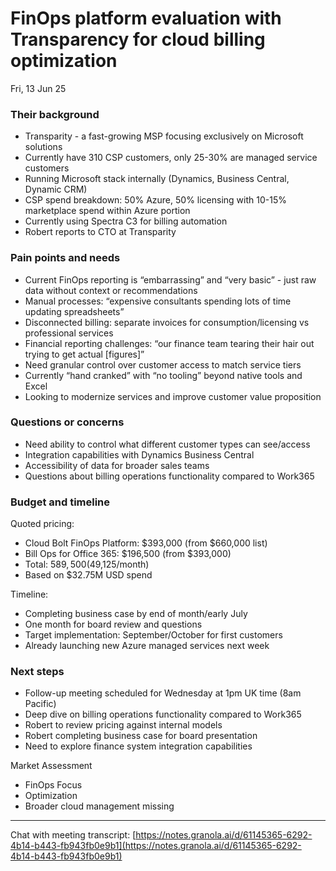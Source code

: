 # FinOps platform evaluation with Transparency for cloud billing optimization

Fri, 13 Jun 25

### Their background

- Transparity - a fast-growing MSP focusing exclusively on Microsoft solutions
- Currently have 310 CSP customers, only 25-30% are managed service customers
- Running Microsoft stack internally (Dynamics, Business Central, Dynamic CRM)
- CSP spend breakdown: 50% Azure, 50% licensing with 10-15% marketplace spend within Azure portion
- Currently using Spectra C3 for billing automation
- Robert reports to CTO at Transparity

### Pain points and needs
- Current FinOps reporting is “embarrassing” and “very basic” - just raw data without context or recommendations
- Manual processes: “expensive consultants spending lots of time updating spreadsheets”
- Disconnected billing: separate invoices for consumption/licensing vs professional services
- Financial reporting challenges: “our finance team tearing their hair out trying to get actual [figures]”
- Need granular control over customer access to match service tiers
- Currently “hand cranked” with “no tooling” beyond native tools and Excel
- Looking to modernize services and improve customer value proposition

### Questions or concerns
- Need ability to control what different customer types can see/access
- Integration capabilities with Dynamics Business Central
- Accessibility of data for broader sales teams
- Questions about billing operations functionality compared to Work365

### Budget and timeline

Quoted pricing:
- Cloud Bolt FinOps Platform: $393,000 (from $660,000 list)
- Bill Ops for Office 365: $196,500 (from $393,000)
- Total: $589,500 ($49,125/month)
- Based on $32.75M USD spend
    

Timeline:
- Completing business case by end of month/early July
- One month for board review and questions
- Target implementation: September/October for first customers
- Already launching new Azure managed services next week

### Next steps

- Follow-up meeting scheduled for Wednesday at 1pm UK time (8am Pacific)
- Deep dive on billing operations functionality compared to Work365
- Robert to review pricing against internal models
- Robert completing business case for board presentation
- Need to explore finance system integration capabilities

Market Assessment

- FinOps Focus
- Optimization
- Broader cloud management missing

---

Chat with meeting transcript: [https://notes.granola.ai/d/61145365-6292-4b14-b443-fb943fb0e9b1](https://notes.granola.ai/d/61145365-6292-4b14-b443-fb943fb0e9b1)